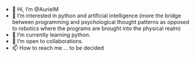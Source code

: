 - 👋 Hi, I’m @AurielM
- 👀 I’m interested in python and artificial intelligence (more the bridge between programming and psychological thought patterns as opposed to robotics where the programs are brought into the physical realm)
- 🌱 I’m currently learning python.
- 💞️ I’m open to collaborations.
- 📫 How to reach me ... to be decided
